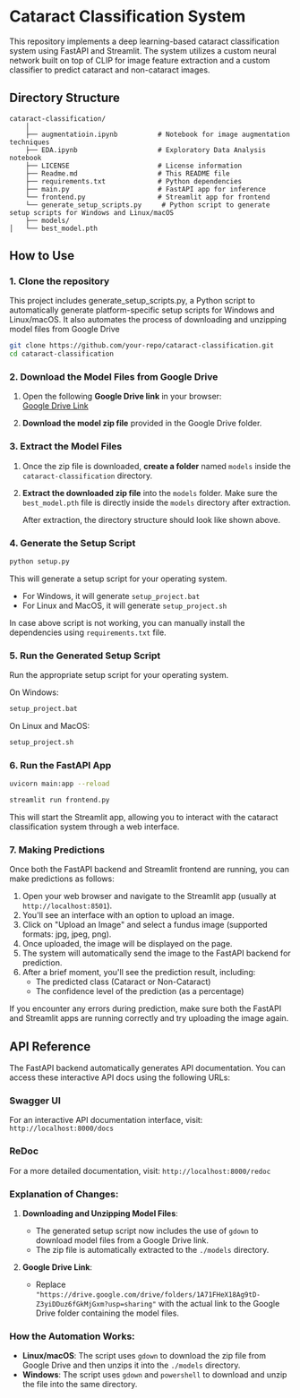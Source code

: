 # Cataract Classification System

This repository implements a deep learning-based cataract classification system using FastAPI and Streamlit. The system utilizes a custom neural network built on top of CLIP for image feature extraction and a custom classifier to predict cataract and non-cataract images.

## Directory Structure
```
cataract-classification/
    │
    ├── augmentatioin.ipynb          # Notebook for image augmentation techniques
    ├── EDA.ipynb                    # Exploratory Data Analysis notebook
    ├── LICENSE                      # License information
    ├── Readme.md                    # This README file
    ├── requirements.txt             # Python dependencies
    ├── main.py                      # FastAPI app for inference
    └── frontend.py                  # Streamlit app for frontend 
    └── generate_setup_scripts.py     # Python script to generate setup scripts for Windows and Linux/macOS
    ├── models/
│   └── best_model.pth
```

## How to Use

### 1. Clone the repository
This project includes generate_setup_scripts.py, a Python script to automatically generate platform-specific setup scripts for Windows and Linux/macOS. It also automates the process of downloading and unzipping model files from Google Drive

```bash
git clone https://github.com/your-repo/cataract-classification.git
cd cataract-classification
```
### 2. Download the Model Files from Google Drive

1. Open the following **Google Drive link** in your browser:  
   [Google Drive Link](https://drive.google.com/drive/folders/1A71FHeX18Ag9tD-Z3yiDDuz6fGkMjGxm?usp=sharing)

2. **Download the model zip file** provided in the Google Drive folder.

### 3. Extract the Model Files

1. Once the zip file is downloaded, **create a folder** named `models` inside the `cataract-classification` directory.

2. **Extract the downloaded zip file** into the `models` folder. Make sure the `best_model.pth` file is directly inside the `models` directory after extraction.

   After extraction, the directory structure should look like shown above.


### 4. Generate the Setup Script

```bash
python setup.py
```

This will generate a setup script for your operating system.
 - For Windows, it will generate `setup_project.bat`
 - For Linux and MacOS, it will generate `setup_project.sh`


In case above script is not working, you can manually install the dependencies using `requirements.txt` file.

### 5. Run the Generated Setup Script

Run the appropriate setup script for your operating system.

On Windows:

```bash
setup_project.bat
```

On Linux and MacOS:
```bash
setup_project.sh
```

### 6. Run the FastAPI App

```bash
uvicorn main:app --reload
```


```bash
streamlit run frontend.py
```

This will start the Streamlit app, allowing you to interact with the cataract classification system through a web interface.


### 7. Making Predictions

Once both the FastAPI backend and Streamlit frontend are running, you can make predictions as follows:

1. Open your web browser and navigate to the Streamlit app (usually at `http://localhost:8501`).
2. You'll see an interface with an option to upload an image.
3. Click on "Upload an Image" and select a fundus image (supported formats: jpg, jpeg, png).
4. Once uploaded, the image will be displayed on the page.
5. The system will automatically send the image to the FastAPI backend for prediction.
6. After a brief moment, you'll see the prediction result, including:
   - The predicted class (Cataract or Non-Cataract)
   - The confidence level of the prediction (as a percentage)

If you encounter any errors during prediction, make sure both the FastAPI and Streamlit apps are running correctly and try uploading the image again.


## API Reference

The FastAPI backend automatically generates API documentation. You can access these interactive API docs using the following URLs:

### Swagger UI

For an interactive API documentation interface, visit: `http://localhost:8000/docs`

### ReDoc

For a more detailed documentation, visit: `http://localhost:8000/redoc`


### Explanation of Changes:
1. **Downloading and Unzipping Model Files**:
   - The generated setup script now includes the use of `gdown` to download model files from a Google Drive link.
   - The zip file is automatically extracted to the `./models` directory.

2. **Google Drive Link**:
   - Replace `"https://drive.google.com/drive/folders/1A71FHeX18Ag9tD-Z3yiDDuz6fGkMjGxm?usp=sharing"` with the actual link to the Google Drive folder containing the model files.

### How the Automation Works:
- **Linux/macOS**: The script uses `gdown` to download the zip file from Google Drive and then unzips it into the `./models` directory.
- **Windows**: The script uses `gdown` and `powershell` to download and unzip the file into the same directory.




